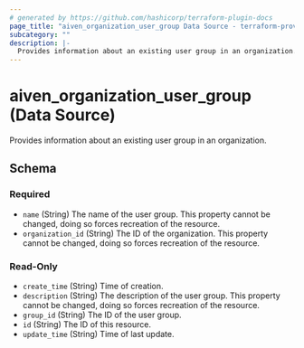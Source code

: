 ```yaml
---
# generated by https://github.com/hashicorp/terraform-plugin-docs
page_title: "aiven_organization_user_group Data Source - terraform-provider-aiven"
subcategory: ""
description: |-
  Provides information about an existing user group in an organization.
---
```


# aiven_organization_user_group (Data Source)

Provides information about an existing user group in an organization.



<!-- schema generated by tfplugindocs -->
## Schema

### Required

- `name` (String) The name of the user group. This property cannot be changed, doing so forces recreation of the resource.
- `organization_id` (String) The ID of the organization. This property cannot be changed, doing so forces recreation of the resource.

### Read-Only

- `create_time` (String) Time of creation.
- `description` (String) The description of the user group. This property cannot be changed, doing so forces recreation of the resource.
- `group_id` (String) The ID of the user group.
- `id` (String) The ID of this resource.
- `update_time` (String) Time of last update.
